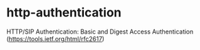 # http-authentication
HTTP/SIP Authentication: Basic and Digest Access Authentication (https://tools.ietf.org/html/rfc2617)
